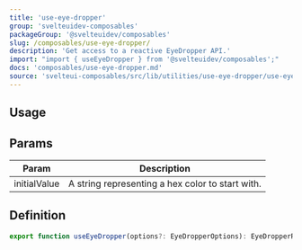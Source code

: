 ```yaml
---
title: 'use-eye-dropper'
group: 'svelteuidev-composables'
packageGroup: '@svelteuidev/composables'
slug: /composables/use-eye-dropper/
description: 'Get access to a reactive EyeDropper API.'
import: "import { useEyeDropper } from '@svelteuidev/composables';"
docs: 'composables/use-eye-dropper.md'
source: 'svelteui-composables/src/lib/utilities/use-eye-dropper/use-eye-dropper.ts'
---
```


<script lang='ts'>
    import { Demo, ComposableDemos } from '@svelteuidev/demos';
    import { Heading } from 'components';
</script>

<Heading />

## Usage

<Demo demo={ComposableDemos.useEyeDropperDemo.usage} />

## Params

| Param        | Description                                      |
| ------------ | ------------------------------------------------ |
| initialValue | A string representing a hex color to start with. |

## Definition

```ts
export function useEyeDropper(options?: EyeDropperOptions): EyeDropperReturn;
```
